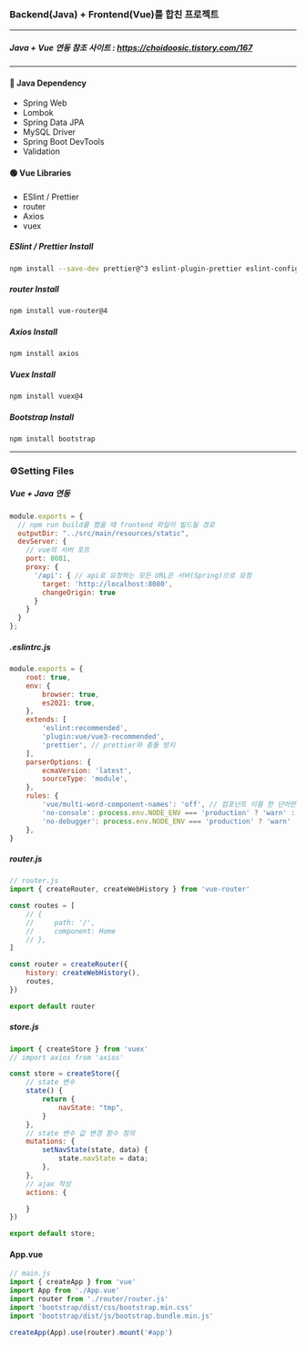 ### Backend(Java) + Frontend(Vue)를 합친 프로젝트
---
##### Java + Vue 연동 참조 사이트 : https://choidoosic.tistory.com/167
---
#### 🔴 Java Dependency
- Spring Web
- Lombok
- Spring Data JPA
- MySQL Driver
- Spring Boot DevTools
- Validation

#### 🟢 Vue Libraries
- ESlint / Prettier
- router
- Axios
- vuex

##### ESlint / Prettier Install
```bash
npm install --save-dev prettier@^3 eslint-plugin-prettier eslint-config-prettier
```
##### router Install
```bash
npm install vue-router@4
```
##### Axios Install
```bash
npm install axios
```
##### Vuex Install
```bash
npm install vuex@4
```
##### Bootstrap Install
```bash
npm install bootstrap
```
---
### ⚙️Setting Files
##### Vue + Java 연동
```javascript
module.exports = {
  // npm run build를 했을 때 frontend 파일이 빌드될 경로
  outputDir: "../src/main/resources/static",
  devServer: {
    // vue의 서버 포트
    port: 8081,
    proxy: {
      '/api': { // api로 요청하는 모든 URL은 서버(Spring)으로 요청
        target: 'http://localhost:8080',
        changeOrigin: true
      }
    }
  }
};
```
##### .eslintrc.js
```javascript
module.exports = {
    root: true,
    env: {
        browser: true,
        es2021: true,
    },
    extends: [
        'eslint:recommended',
        'plugin:vue/vue3-recommended',
        'prettier', // prettier와 충돌 방지
    ],
    parserOptions: {
        ecmaVersion: 'latest',
        sourceType: 'module',
    },
    rules: {
        'vue/multi-word-component-names': 'off', // 컴포넌트 이름 한 단어만 써도 허용
        'no-console': process.env.NODE_ENV === 'production' ? 'warn' : 'off',
        'no-debugger': process.env.NODE_ENV === 'production' ? 'warn' : 'off',
    },
}
```
##### router.js
```javascript
// router.js
import { createRouter, createWebHistory } from 'vue-router'

const routes = [
    // {
    //     path: '/',
    //     component: Home
    // },
]

const router = createRouter({
    history: createWebHistory(),
    routes,
})

export default router
```
##### store.js
```javascript
import { createStore } from 'vuex'
// import axios from 'axios'

const store = createStore({
    // state 변수
    state() {
        return {
            navState: "tmp",
        }
    },
    // state 변수 값 변경 함수 정의
    mutations: {
        setNavState(state, data) {
            state.navState = data;
        },
    },
    // ajax 작성
    actions: {

    }
})

export default store;
```
#### App.vue
```javascript
// main.js
import { createApp } from 'vue'
import App from './App.vue'
import router from './router/router.js'
import 'bootstrap/dist/css/bootstrap.min.css'
import 'bootstrap/dist/js/bootstrap.bundle.min.js'

createApp(App).use(router).mount('#app')
```

